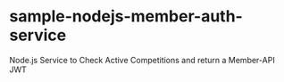 # sample-nodejs-member-auth-service
Node.js Service to Check Active Competitions and return a Member-API JWT 
